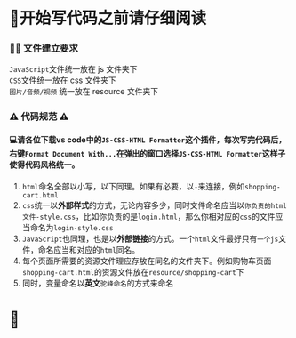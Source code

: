 # 👀开始写代码之前请仔细阅读

### 👨‍💻 文件建立要求

`JavaScript`文件统一放在 js 文件夹下  
`CSS`文件统一放在 css 文件夹下  
`图片/音频/视频` 统一放在 resource 文件夹下

### ⚠️ 代码规范 ⚠️

#### 💻请各位下载vs code中的```JS-CSS-HTML Formatter```这个插件，每次写完代码后，右键```Format Document With...```在弹出的窗口选择```JS-CSS-HTML Formatter```这样子使得代码风格统一。

1. ```html```命名全部以小写，以下同理。如果有必要，以```-```来连接，例如```shopping-cart.html```
2. `css`统一以**外部样式**的方式，无论内容多少，同时文件命名应当以`你负责的html文件-style.css`，比如你负责的是`login.html`，那么你相对应的`css`的文件应当命名为`login-style.css`
3. `JavaScript`也同理，也是以**外部链接**的方式。一个`html`文件最好只有`一个js`文件，命名应当和对应的`html`同名。
4. 每个页面所需要的资源文件理应存放在同名的文件夹下。例如购物车页面```shopping-cart.html```的资源文件放在```resource/shopping-cart```下
5. 同时，变量命名以**英文**```驼峰命名```的方式来命名
# 🦥
